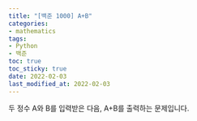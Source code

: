 ```yaml
---
title: "[백준 1000] A+B"
categories: 
- mathematics
tags:
- Python
- 백준
toc: true
toc_sticky: true
date: 2022-02-03
last_modified_at: 2022-02-03
---
```


두 정수 A와 B를 입력받은 다음, A+B를 출력하는 문제입니다.

<script src="https://gist.github.com/Ryumaker/0952be70e8f75afaaafc18b10e3a3541.js"></script>

